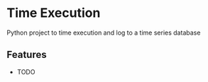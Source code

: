 Time Execution
==============

Python project to time execution and log to a time series database

Features
--------

* TODO
